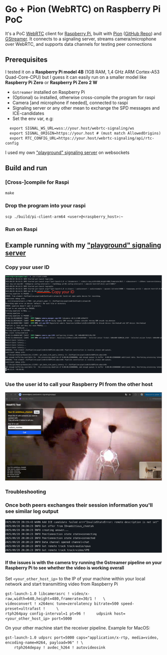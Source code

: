 # Go + Pion (WebRTC) on Raspberry Pi PoC

It's a PoC [WebRTC](https://webrtc.org/) client for [Raspberry Pi](https://www.raspberrypi.com/), built with [Pion](https://pion.ly/) ([GitHub Repo](https://github.com/pion/webrtc))
and [GStreamer](https://gstreamer.freedesktop.org/).
It connects to a signaling server, streams camera/microphone over WebRTC, and supports data channels for testing peer connections


## Prerequisites

I tested it on a **Raspberry Pi model 4B** (1GB RAM, 1,4 GHz ARM Cortex-A53 Quad-Core-CPU) but
I guess it can easily run on a smaller model like **Raspberry Pi Zero** or **Raspberry Pi Zero 2 W**

- `Gstreamer` installed on Raspberry Pi
- (Optional) `Go` installed, otherwise cross-compile the program for raspi
- Camera [and microphone if needed], connected to raspi
- Signaling server or any other mean to exchange the SPD messages and ICE-candidates
- Set the env var, e.g:
```shell
  export SIGNAL_WS_URL=wss://your.host/webrtc-signaling/ws
  export SIGNAL_ORIGIN=https://your.host # (must match AllowedOrigins)
  export RTC_CONFIG_URL=https://your.host/webrtc-signaling/api/rtc-config
```

I used my own ["playground" signaling server](https://github.com/ownerofglory/webrtc-signaling-go) on websockets


## Build and run

### [Cross-]compile for Raspi
```shell
make
```
### Drop the program into your raspi

```shell
scp ./build/pi-client-arm64 <user>@<raspberry_host>:~
```

### Run on Raspi

## Example running with my  ["playground" signaling server](https://github.com/ownerofglory/webrtc-signaling-go)
### Copy your user ID
![](./assets/run.png)


### Use the user id to call your Raspberry PI from the other host
![](./assets/call.png)

### Troubleshooting
### Once both peers exchanges their session information you'll see similar log output
![](./assets/call_success.png)

#### If the issues is with the camera try running the Gstreamer pipeline on your Raspberry Pi to see whether the video is working overall

Set `<your_other_host_ip>` to the IP of your machine within your local network and start transmitting video from Raspberry Pi
```shell
gst-launch-1.0 libcamerasrc ! video/x-raw,width=640,height=480,framerate=30/1 !   \
videoconvert ! x264enc tune=zerolatency bitrate=500 speed-preset=ultrafast !     \
rtph264pay config-interval=1 pt=96 !     udpsink host=<your_other_host_ip> port=5000 
```

On your other machine start the receiver pipeline. Example for MacOS:
```shell
gst-launch-1.0 udpsrc port=5000 caps="application/x-rtp, media=video, encoding-name=H264, payload=96" ! \
    rtph264depay ! avdec_h264 ! autovideosink
```